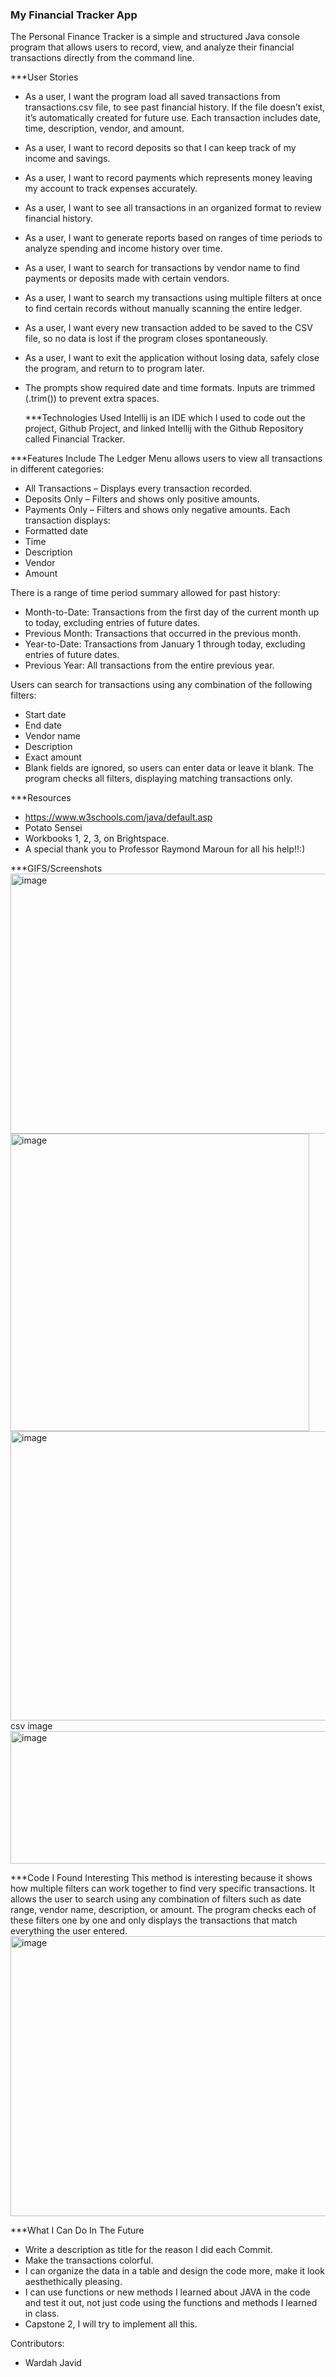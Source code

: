 ### **My Financial Tracker App**
The Personal Finance Tracker is a simple and structured Java console program that allows users to record, view, and analyze their financial transactions directly from the command line.

***User Stories
- As a user, I want the program load all saved transactions from transactions.csv file, to see past financial history. If the file doesn’t exist, it’s automatically created for future use. Each transaction includes date, time, description, vendor, and amount.
- As a user, I want to record deposits so that I can keep track of my income and savings.
- As a user, I want to record payments which represents money leaving my account to track expenses accurately.
- As a user, I want to see all transactions in an organized format to review financial history.
- As a user, I want to generate reports based on ranges of time periods to analyze spending and income history over time.
- As a user, I want to search for transactions by vendor name to find payments or deposits made with certain vendors.
- As a user, I want to search my transactions using multiple filters at once to find certain records without manually scanning the entire ledger.
- As a user, I want every new transaction added to be saved to the CSV file, so no data is lost if the program closes spontaneously.
- As a user, I want to exit the application without losing data, safely close the program, and return to to program later.
- The prompts show required date and time formats. Inputs are trimmed (.trim()) to prevent extra spaces.

  ***Technologies Used
  Intellij is an IDE which I used to code out the project, Github Project, and linked Intellij with the Github Repository called Financial Tracker.

***Features Include
The Ledger Menu allows users to view all transactions in different categories:
- All Transactions – Displays every transaction recorded.
- Deposits Only – Filters and shows only positive amounts.
- Payments Only – Filters and shows only negative amounts.
Each transaction displays:
- Formatted date
- Time
- Description
- Vendor
- Amount

There is a range of time period summary allowed for past history:
- Month-to-Date: Transactions from the first day of the current month up to today, excluding entries of future dates.
- Previous Month: Transactions that occurred in the previous month.
- Year-to-Date: Transactions from January 1 through today, excluding entries of future dates.
- Previous Year: All transactions from the entire previous year.

Users can search for transactions using any combination of the following filters:
- Start date
- End date
- Vendor name
- Description
- Exact amount
- Blank fields are ignored, so users can enter data or leave it blank.
The program checks all filters, displaying matching transactions only.

***Resources
- https://www.w3schools.com/java/default.asp
- Potato Sensei
- Workbooks 1, 2, 3, on Brightspace.
- A special thank you to Professor Raymond Maroun for all his help!!:)

***GIFS/Screenshots
<img width="853" height="416" alt="image" src="https://github.com/user-attachments/assets/fe4be368-6b4c-4a9b-8e0c-cb2506d10a4b" />
<img width="478" height="476" alt="image" src="https://github.com/user-attachments/assets/14f621e3-c4ab-4975-8398-2781cb18deb8" />
<img width="848" height="463" alt="image" src="https://github.com/user-attachments/assets/c15b71cd-6930-430b-8cb3-499beec0610c" />
 csv image
 <img width="635" height="212" alt="image" src="https://github.com/user-attachments/assets/f3ee7414-d0ff-4890-88f3-c40679de9590" />

 ***Code I Found Interesting
This method is interesting because it shows how multiple filters can work together to find very specific transactions. It allows the user to search using any combination of filters such as date range, vendor name, description, or amount. The program checks each of these filters one by one and only displays the transactions that match everything the user entered.
<img width="845" height="448" alt="image" src="https://github.com/user-attachments/assets/c2cc472c-35be-4152-9d53-c14513eab22f" />

***What I Can Do In The Future
- Write a description as title for the reason I did each Commit.
- Make the transactions colorful.
- I can organize the data in a table and design the code more, make it look aesthethically pleasing. 
- I can use functions or new methods I learned about JAVA in the code and test it out, not just code using the functions and methods I learned in class.
- Capstone 2, I will try to implement all this.

Contributors:
- Wardah Javid




 
